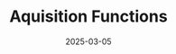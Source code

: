 ---
title: "Aquisition Functions"
date: 2025-03-05
parent: Bayesian Optimization
layout: default
---